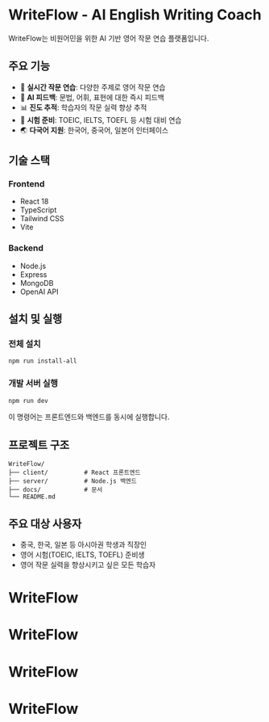 # WriteFlow - AI English Writing Coach

WriteFlow는 비원어민을 위한 AI 기반 영어 작문 연습 플랫폼입니다.

## 주요 기능

- 📝 **실시간 작문 연습**: 다양한 주제로 영어 작문 연습
- 🤖 **AI 피드백**: 문법, 어휘, 표현에 대한 즉시 피드백
- 📊 **진도 추적**: 학습자의 작문 실력 향상 추적
- 🎯 **시험 준비**: TOEIC, IELTS, TOEFL 등 시험 대비 연습
- 🌏 **다국어 지원**: 한국어, 중국어, 일본어 인터페이스

## 기술 스택

### Frontend
- React 18
- TypeScript
- Tailwind CSS
- Vite

### Backend
- Node.js
- Express
- MongoDB
- OpenAI API

## 설치 및 실행

### 전체 설치
```bash
npm run install-all
```

### 개발 서버 실행
```bash
npm run dev
```

이 명령어는 프론트엔드와 백엔드를 동시에 실행합니다.

## 프로젝트 구조

```
WriteFlow/
├── client/          # React 프론트엔드
├── server/          # Node.js 백엔드
├── docs/            # 문서
└── README.md
```

## 주요 대상 사용자

- 중국, 한국, 일본 등 아시아권 학생과 직장인
- 영어 시험(TOEIC, IELTS, TOEFL) 준비생
- 영어 작문 실력을 향상시키고 싶은 모든 학습자

# WriteFlow
# WriteFlow
# WriteFlow
# WriteFlow
